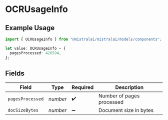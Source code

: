 # OCRUsageInfo

## Example Usage

```typescript
import { OCRUsageInfo } from "@mistralai/mistralai/models/components";

let value: OCRUsageInfo = {
  pagesProcessed: 426594,
};
```

## Fields

| Field                     | Type                      | Required                  | Description               |
| ------------------------- | ------------------------- | ------------------------- | ------------------------- |
| `pagesProcessed`          | *number*                  | :heavy_check_mark:        | Number of pages processed |
| `docSizeBytes`            | *number*                  | :heavy_minus_sign:        | Document size in bytes    |